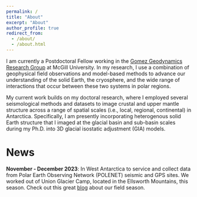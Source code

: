 ```yaml
---
permalink: /
title: "About"
excerpt: "About"
author_profile: true
redirect_from: 
  - /about/
  - /about.html
---
```


I am currently a Postdoctoral Fellow working in the [Gomez Geodynamics Research Group](https://www.natalyagomez.com "Geodynamics Research Group") 
at McGill University. In my research, I use a combination of geophysical field
observations and model-based methods to advance our understanding of the solid Earth,
the cryosphere, and the wide range of interactions that occur between these two systems
in polar regions. 

My current work builds on my doctoral research, where I employed several seismological methods 
and datasets to image crustal and upper mantle structure across a range of spatial scales 
(i.e., local, regional, continental) in Antarctica. Specifically, I am presently 
incorporating heterogenous solid Earth structure that I imaged at the glacial basin and 
sub-basin scales during my Ph.D. into 3D glacial isostatic adjustment (GIA) models.

# News
**November - December 2023**: In West Antarctica to service and collect data from Polar Earth Observing Network (POLENET) seismic 
and GPS sites. We worked out of Union Glacier Camp, located in the Ellsworth Mountains, this season. Check out this great 
[blog](https://polenet.org/2023-2024-field-season-progress/) about our field season. 



